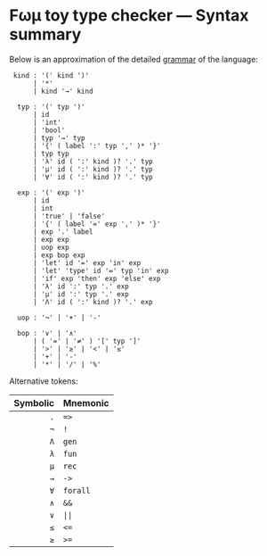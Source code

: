 # Fωμ toy type checker &mdash; Syntax summary

Below is an approximation of the detailed
[grammar](src/main/FomParser/Grammar.mly) of the language:

```g4
 kind : '(' kind ')'
      | '*'
      | kind '→' kind

  typ : '(' typ ')'
      | id
      | 'int'
      | 'bool'
      | typ '→' typ
      | '{' ( label ':' typ ',' )* '}'
      | typ typ
      | 'λ' id ( ':' kind )? '.' typ
      | 'μ' id ( ':' kind )? '.' typ
      | '∀' id ( ':' kind )? '.' typ

  exp : '(' exp ')'
      | id
      | int
      | 'true' | 'false'
      | '{' ( label '=' exp ',' )* '}'
      | exp '.' label
      | exp exp
      | uop exp
      | exp bop exp
      | 'let' id '=' exp 'in' exp
      | 'let' 'type' id '=' typ 'in' exp
      | 'if' exp 'then' exp 'else' exp
      | 'λ' id ':' typ '.' exp
      | 'μ' id ':' typ '.' exp
      | 'Λ' id ( ':' kind )? '.' exp

  uop : '¬' | '+' | '-'

  bop : '∨' | '∧'
      | ( '=' | '≠' ) '[' typ ']'
      | '>' | '≥' | '<' | '≤'
      | '+' | '-'
      | '*' | '/' | '%'
```

Alternative tokens:

| Symbolic | Mnemonic                  |
| -------: | :------------------------ |
|      `.` | `=>`                      |
|      `¬` | `!`                       |
|      `Λ` | `gen`                     |
|      `λ` | `fun`                     |
|      `μ` | `rec`                     |
|      `→` | `->`                      |
|      `∀` | `forall`                  |
|      `∧` | `&&`                      |
|      `∨` | <code>&#124;&#124;</code> |
|      `≤` | `<=`                      |
|      `≥` | `>=`                      |
